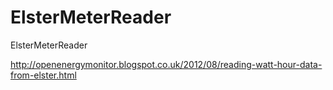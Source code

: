 ElsterMeterReader
=================

ElsterMeterReader

http://openenergymonitor.blogspot.co.uk/2012/08/reading-watt-hour-data-from-elster.html
